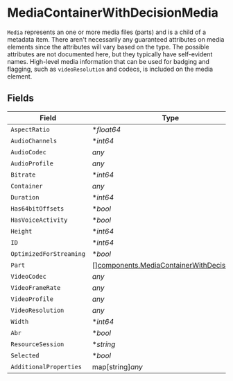 # MediaContainerWithDecisionMedia

`Media` represents an one or more media files (parts) and is a child of a metadata item. There aren't necessarily any guaranteed attributes on media elements since the attributes will vary based on the type. The possible attributes are not documented here, but they typically have self-evident names. High-level media information that can be used for badging and flagging, such as `videoResolution` and codecs, is included on the media element.



## Fields

| Field                                                                                                    | Type                                                                                                     | Required                                                                                                 | Description                                                                                              | Example                                                                                                  |
| -------------------------------------------------------------------------------------------------------- | -------------------------------------------------------------------------------------------------------- | -------------------------------------------------------------------------------------------------------- | -------------------------------------------------------------------------------------------------------- | -------------------------------------------------------------------------------------------------------- |
| `AspectRatio`                                                                                            | **float64*                                                                                               | :heavy_minus_sign:                                                                                       | N/A                                                                                                      | 2.35                                                                                                     |
| `AudioChannels`                                                                                          | **int64*                                                                                                 | :heavy_minus_sign:                                                                                       | N/A                                                                                                      | 2                                                                                                        |
| `AudioCodec`                                                                                             | *any*                                                                                                    | :heavy_minus_sign:                                                                                       | N/A                                                                                                      | aac                                                                                                      |
| `AudioProfile`                                                                                           | *any*                                                                                                    | :heavy_minus_sign:                                                                                       | N/A                                                                                                      | lc                                                                                                       |
| `Bitrate`                                                                                                | **int64*                                                                                                 | :heavy_minus_sign:                                                                                       | N/A                                                                                                      | 5612                                                                                                     |
| `Container`                                                                                              | *any*                                                                                                    | :heavy_minus_sign:                                                                                       | N/A                                                                                                      | mov                                                                                                      |
| `Duration`                                                                                               | **int64*                                                                                                 | :heavy_minus_sign:                                                                                       | N/A                                                                                                      | 150192                                                                                                   |
| `Has64bitOffsets`                                                                                        | **bool*                                                                                                  | :heavy_minus_sign:                                                                                       | N/A                                                                                                      | false                                                                                                    |
| `HasVoiceActivity`                                                                                       | **bool*                                                                                                  | :heavy_minus_sign:                                                                                       | N/A                                                                                                      | true                                                                                                     |
| `Height`                                                                                                 | **int64*                                                                                                 | :heavy_minus_sign:                                                                                       | N/A                                                                                                      | 544                                                                                                      |
| `ID`                                                                                                     | **int64*                                                                                                 | :heavy_minus_sign:                                                                                       | N/A                                                                                                      | 1                                                                                                        |
| `OptimizedForStreaming`                                                                                  | **bool*                                                                                                  | :heavy_minus_sign:                                                                                       | N/A                                                                                                      | false                                                                                                    |
| `Part`                                                                                                   | [][components.MediaContainerWithDecisionPart](../../models/components/mediacontainerwithdecisionpart.md) | :heavy_minus_sign:                                                                                       | N/A                                                                                                      |                                                                                                          |
| `VideoCodec`                                                                                             | *any*                                                                                                    | :heavy_minus_sign:                                                                                       | N/A                                                                                                      | h264                                                                                                     |
| `VideoFrameRate`                                                                                         | *any*                                                                                                    | :heavy_minus_sign:                                                                                       | N/A                                                                                                      | 24p                                                                                                      |
| `VideoProfile`                                                                                           | *any*                                                                                                    | :heavy_minus_sign:                                                                                       | N/A                                                                                                      | main                                                                                                     |
| `VideoResolution`                                                                                        | *any*                                                                                                    | :heavy_minus_sign:                                                                                       | N/A                                                                                                      | 720                                                                                                      |
| `Width`                                                                                                  | **int64*                                                                                                 | :heavy_minus_sign:                                                                                       | N/A                                                                                                      | 1280                                                                                                     |
| `Abr`                                                                                                    | **bool*                                                                                                  | :heavy_minus_sign:                                                                                       | N/A                                                                                                      |                                                                                                          |
| `ResourceSession`                                                                                        | **string*                                                                                                | :heavy_minus_sign:                                                                                       | N/A                                                                                                      |                                                                                                          |
| `Selected`                                                                                               | **bool*                                                                                                  | :heavy_minus_sign:                                                                                       | N/A                                                                                                      |                                                                                                          |
| `AdditionalProperties`                                                                                   | map[string]*any*                                                                                         | :heavy_minus_sign:                                                                                       | N/A                                                                                                      |                                                                                                          |